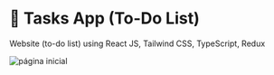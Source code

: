 # 📅 Tasks App (To-Do List)

Website (to-do list) using React JS, Tailwind CSS, TypeScript, Redux

![página inicial](https://github.com/aridsm/tasks-app/blob/master/public/To-Do%20List%20_%20All%20tasks.png)
